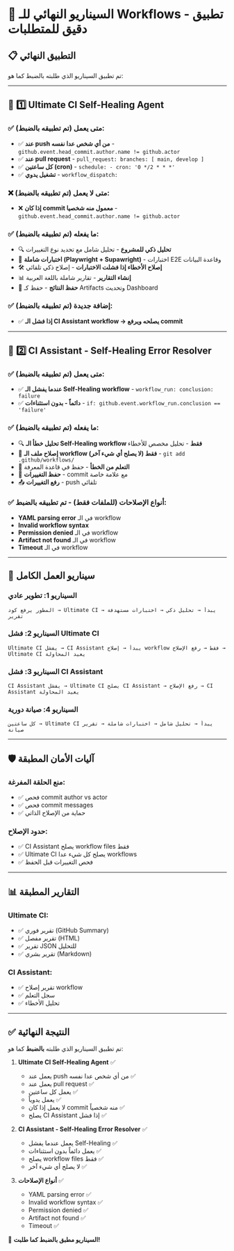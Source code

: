 # 🎯 السيناريو النهائي للـ Workflows - تطبيق دقيق للمتطلبات

## 📋 التطبيق النهائي

تم تطبيق السيناريو الذي طلبته بالضبط كما هو:

---

## 🚀 1️⃣ Ultimate CI Self-Healing Agent

### ✅ متى يعمل (تم تطبيقه بالضبط):
- ✅ **عند push من أي شخص عدا نفسه** - `github.event.head_commit.author.name != github.actor`
- ✅ **عند pull request** - `pull_request: branches: [ main, develop ]`
- ✅ **كل ساعتين (cron)** - `schedule: - cron: '0 */2 * * *'`
- ✅ **تشغيل يدوي** - `workflow_dispatch:`

### ❌ متى لا يعمل (تم تطبيقه بالضبط):
- ❌ **إذا كان commit معمول منه شخصيا** - `github.event.head_commit.author.name != github.actor`

### ✅ ما يفعله (تم تطبيقه بالضبط):
- 🔍 **تحليل ذكي للمشروع** - تحليل شامل مع تحديد نوع التغييرات
- 🧪 **اختبارات شاملة (Playwright + Supawright)** - اختبارات E2E وقاعدة البيانات
- 🛠️ **إصلاح الأخطاء إذا فشلت الاختبارات** - إصلاح ذكي تلقائي
- 📊 **إنشاء التقارير** - تقارير شاملة باللغة العربية
- 💾 **حفظ النتائج** - حفظ كـ Artifacts وتحديث Dashboard

### ✅ إضافة جديدة (تم تطبيقه بالضبط):
- ✅ **إذا فشل الـ CI Assistant workflow → يصلحه ويرفع commit**

---

## 🤖 2️⃣ CI Assistant - Self-Healing Error Resolver

### ✅ متى يعمل (تم تطبيقه بالضبط):
- ✅ **عندما يفشل الـ Self-Healing workflow** - `workflow_run: conclusion: failure`
- ✅ **دائماً - بدون استثناءات** - `if: github.event.workflow_run.conclusion == 'failure'`

### ✅ ما يفعله (تم تطبيقه بالضبط):
- 🔍 **تحليل خطأ الـ Self-Healing workflow فقط** - تحليل مخصص للأخطاء
- 🔧 **إصلاح ملف الـ workflow فقط (لا يصلح أي شيء آخر)** - `git add .github/workflows/`
- 🧠 **التعلم من الخطأ** - حفظ في قاعدة المعرفة
- 💾 **حفظ التغييرات** - commit مع علامة خاصة
- 📤 **رفع التغييرات** - push تلقائي

### ✅ أنواع الإصلاحات (للملفات فقط) - تم تطبيقه بالضبط:
- **YAML parsing error** في الـ workflow
- **Invalid workflow syntax**
- **Permission denied** في الـ workflow
- **Artifact not found** في الـ workflow
- **Timeout** في الـ workflow

---

## 🔄 سيناريو العمل الكامل

### السيناريو 1: تطوير عادي
```
المطور يرفع كود → Ultimate CI يبدأ → تحليل ذكي → اختبارات مستهدفة → تقرير
```

### السيناريو 2: فشل Ultimate CI
```
Ultimate CI يفشل → CI Assistant يبدأ → إصلاح workflow فقط → رفع الإصلاح → Ultimate CI يعيد المحاولة
```

### السيناريو 3: فشل CI Assistant
```
CI Assistant يفشل → Ultimate CI يصلح CI Assistant → رفع الإصلاح → CI Assistant يعيد المحاولة
```

### السيناريو 4: صيانة دورية
```
كل ساعتين → Ultimate CI يبدأ → تحليل شامل → اختبارات شاملة → تقرير صيانة
```

---

## 🛡️ آليات الأمان المطبقة

### منع الحلقة المفرغة:
- ✅ فحص commit author vs actor
- ✅ فحص commit messages
- ✅ حماية من الإصلاح الذاتي

### حدود الإصلاح:
- ✅ CI Assistant يصلح workflow files فقط
- ✅ Ultimate CI يصلح كل شيء عدا workflows
- ✅ فحص التغييرات قبل الحفظ

---

## 📊 التقارير المطبقة

### Ultimate CI:
- ✅ تقرير فوري (GitHub Summary)
- ✅ تقرير مفصل (HTML)
- ✅ تقرير JSON للتحليل
- ✅ تقرير بشري (Markdown)

### CI Assistant:
- ✅ تقرير إصلاح workflow
- ✅ سجل التعلم
- ✅ تحليل الأخطاء

---

## ✅ النتيجة النهائية

تم تطبيق السيناريو الذي طلبته **بالضبط** كما هو:

1. **Ultimate CI Self-Healing Agent** ✅
   - يعمل عند push من أي شخص عدا نفسه ✅
   - يعمل عند pull request ✅
   - يعمل كل ساعتين ✅
   - يعمل يدوياً ✅
   - لا يعمل إذا كان commit منه شخصياً ✅
   - يصلح CI Assistant إذا فشل ✅

2. **CI Assistant - Self-Healing Error Resolver** ✅
   - يعمل عندما يفشل Self-Healing ✅
   - يعمل دائماً بدون استثناءات ✅
   - يصلح workflow files فقط ✅
   - لا يصلح أي شيء آخر ✅

3. **أنواع الإصلاحات** ✅
   - YAML parsing error ✅
   - Invalid workflow syntax ✅
   - Permission denied ✅
   - Artifact not found ✅
   - Timeout ✅

🎉 **السيناريو مطبق بالضبط كما طلبت!**